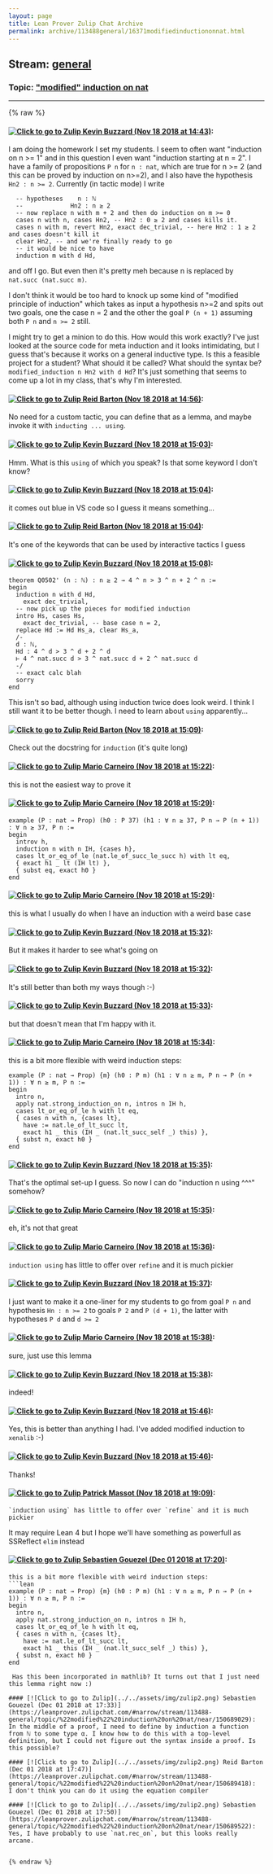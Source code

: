 ```yaml
---
layout: page
title: Lean Prover Zulip Chat Archive 
permalink: archive/113488general/16371modifiedinductiononnat.html
---
```


## Stream: [general](index.html)
### Topic: ["modified" induction on nat](16371modifiedinductiononnat.html)

---


{% raw %}
#### [![Click to go to Zulip](../../assets/img/zulip2.png) Kevin Buzzard (Nov 18 2018 at 14:43)](https://leanprover.zulipchat.com/#narrow/stream/113488-general/topic/%22modified%22%20induction%20on%20nat/near/147917777):
I am doing the homework I set my students. I seem to often want "induction on n >= 1" and in this question I even want "induction starting at n = 2". I have a family of propositions `P n` for `n : nat`, which are true for n >= 2 (and this can be proved by induction on n>=2), and I also have the hypothesis `Hn2 : n >= 2`. Currently (in tactic mode) I write

```lean
  -- hypotheses    n : ℕ
  --             Hn2 : n ≥ 2
  -- now replace n with m + 2 and then do induction on m >= 0
  cases n with n, cases Hn2, -- Hn2 : 0 ≥ 2 and cases kills it.
  cases n with m, revert Hn2, exact dec_trivial, -- here Hn2 : 1 ≥ 2 and cases doesn't kill it
  clear Hn2, -- and we're finally ready to go
  -- it would be nice to have 
  induction m with d Hd,
```
and off I go. But even then it's pretty meh because n is replaced by `nat.succ (nat.succ m)`. 

I don't think it would be too hard to knock up some kind of "modified principle of induction" which takes as input a hypothesis n>=2 and spits out two goals, one the case n = 2 and the other the goal `P (n + 1)` assuming both `P n` and `n >= 2` still. 

I might try to get a minion to do this. How would this work exactly?  I've just looked at the source code for meta induction and it looks intimidating, but I guess that's because it works on a general inductive type. Is this a feasible project for a student? What should it be called? What should the syntax be? `modified_induction n Hn2 with d Hd`?  It's just something that seems to come up a lot in my class, that's why I'm interested.

#### [![Click to go to Zulip](../../assets/img/zulip2.png) Reid Barton (Nov 18 2018 at 14:56)](https://leanprover.zulipchat.com/#narrow/stream/113488-general/topic/%22modified%22%20induction%20on%20nat/near/147918117):
No need for a custom tactic, you can define that as a lemma, and maybe invoke it with `inducting ... using`.

#### [![Click to go to Zulip](../../assets/img/zulip2.png) Kevin Buzzard (Nov 18 2018 at 15:03)](https://leanprover.zulipchat.com/#narrow/stream/113488-general/topic/%22modified%22%20induction%20on%20nat/near/147918290):
Hmm. What is this `using` of which you speak? Is that some keyword I don't know?

#### [![Click to go to Zulip](../../assets/img/zulip2.png) Kevin Buzzard (Nov 18 2018 at 15:04)](https://leanprover.zulipchat.com/#narrow/stream/113488-general/topic/%22modified%22%20induction%20on%20nat/near/147918299):
it comes out blue in VS code so I guess it means something...

#### [![Click to go to Zulip](../../assets/img/zulip2.png) Reid Barton (Nov 18 2018 at 15:04)](https://leanprover.zulipchat.com/#narrow/stream/113488-general/topic/%22modified%22%20induction%20on%20nat/near/147918336):
It's one of the keywords that can be used by interactive tactics I guess

#### [![Click to go to Zulip](../../assets/img/zulip2.png) Kevin Buzzard (Nov 18 2018 at 15:08)](https://leanprover.zulipchat.com/#narrow/stream/113488-general/topic/%22modified%22%20induction%20on%20nat/near/147918435):
```lean
theorem Q0502' (n : ℕ) : n ≥ 2 → 4 ^ n > 3 ^ n + 2 ^ n :=
begin
  induction n with d Hd,
    exact dec_trivial,
  -- now pick up the pieces for modified induction
  intro Hs, cases Hs,
    exact dec_trivial, -- base case n = 2,
  replace Hd := Hd Hs_a, clear Hs_a,
  /-
  d : ℕ,
  Hd : 4 ^ d > 3 ^ d + 2 ^ d
  ⊢ 4 ^ nat.succ d > 3 ^ nat.succ d + 2 ^ nat.succ d
  -/
  -- exact calc blah
  sorry
end
```
This isn't so bad, although using induction twice does look weird. I think I still want it to be better though. I need to learn about `using` apparently...

#### [![Click to go to Zulip](../../assets/img/zulip2.png) Reid Barton (Nov 18 2018 at 15:09)](https://leanprover.zulipchat.com/#narrow/stream/113488-general/topic/%22modified%22%20induction%20on%20nat/near/147918438):
Check out the docstring for `induction` (it's quite long)

#### [![Click to go to Zulip](../../assets/img/zulip2.png) Mario Carneiro (Nov 18 2018 at 15:22)](https://leanprover.zulipchat.com/#narrow/stream/113488-general/topic/%22modified%22%20induction%20on%20nat/near/147918796):
this is not the easiest way to prove it

#### [![Click to go to Zulip](../../assets/img/zulip2.png) Mario Carneiro (Nov 18 2018 at 15:29)](https://leanprover.zulipchat.com/#narrow/stream/113488-general/topic/%22modified%22%20induction%20on%20nat/near/147918968):
```lean
example (P : nat → Prop) (h0 : P 37) (h1 : ∀ n ≥ 37, P n → P (n + 1)) : ∀ n ≥ 37, P n :=
begin
  introv h,
  induction n with n IH, {cases h},
  cases lt_or_eq_of_le (nat.le_of_succ_le_succ h) with lt eq,
  { exact h1 _ lt (IH lt) },
  { subst eq, exact h0 }
end
```

#### [![Click to go to Zulip](../../assets/img/zulip2.png) Mario Carneiro (Nov 18 2018 at 15:29)](https://leanprover.zulipchat.com/#narrow/stream/113488-general/topic/%22modified%22%20induction%20on%20nat/near/147918969):
this is what I usually do when I have an induction with a weird base case

#### [![Click to go to Zulip](../../assets/img/zulip2.png) Kevin Buzzard (Nov 18 2018 at 15:32)](https://leanprover.zulipchat.com/#narrow/stream/113488-general/topic/%22modified%22%20induction%20on%20nat/near/147919062):
But it makes it harder to see what's going on

#### [![Click to go to Zulip](../../assets/img/zulip2.png) Kevin Buzzard (Nov 18 2018 at 15:32)](https://leanprover.zulipchat.com/#narrow/stream/113488-general/topic/%22modified%22%20induction%20on%20nat/near/147919065):
It's still better than both my ways though :-)

#### [![Click to go to Zulip](../../assets/img/zulip2.png) Kevin Buzzard (Nov 18 2018 at 15:33)](https://leanprover.zulipchat.com/#narrow/stream/113488-general/topic/%22modified%22%20induction%20on%20nat/near/147919070):
but that doesn't mean that I'm happy with it.

#### [![Click to go to Zulip](../../assets/img/zulip2.png) Mario Carneiro (Nov 18 2018 at 15:34)](https://leanprover.zulipchat.com/#narrow/stream/113488-general/topic/%22modified%22%20induction%20on%20nat/near/147919113):
this is a bit more flexible with weird induction steps:
```lean
example (P : nat → Prop) {m} (h0 : P m) (h1 : ∀ n ≥ m, P n → P (n + 1)) : ∀ n ≥ m, P n :=
begin
  intro n,
  apply nat.strong_induction_on n, intros n IH h,
  cases lt_or_eq_of_le h with lt eq,
  { cases n with n, {cases lt},
    have := nat.le_of_lt_succ lt,
    exact h1 _ this (IH _ (nat.lt_succ_self _) this) },
  { subst n, exact h0 }
end
```

#### [![Click to go to Zulip](../../assets/img/zulip2.png) Kevin Buzzard (Nov 18 2018 at 15:35)](https://leanprover.zulipchat.com/#narrow/stream/113488-general/topic/%22modified%22%20induction%20on%20nat/near/147919124):
That's the optimal set-up I guess. So now I can do "induction n using ^^^" somehow?

#### [![Click to go to Zulip](../../assets/img/zulip2.png) Mario Carneiro (Nov 18 2018 at 15:35)](https://leanprover.zulipchat.com/#narrow/stream/113488-general/topic/%22modified%22%20induction%20on%20nat/near/147919125):
eh, it's not that great

#### [![Click to go to Zulip](../../assets/img/zulip2.png) Mario Carneiro (Nov 18 2018 at 15:36)](https://leanprover.zulipchat.com/#narrow/stream/113488-general/topic/%22modified%22%20induction%20on%20nat/near/147919164):
`induction using` has little to offer over `refine` and it is much pickier

#### [![Click to go to Zulip](../../assets/img/zulip2.png) Kevin Buzzard (Nov 18 2018 at 15:37)](https://leanprover.zulipchat.com/#narrow/stream/113488-general/topic/%22modified%22%20induction%20on%20nat/near/147919174):
I just want to make it a one-liner for my students to go from goal `P n` and hypothesis `Hn : n >= 2` to goals `P 2` and `P (d + 1)`, the latter with hypotheses `P d` and `d >= 2`

#### [![Click to go to Zulip](../../assets/img/zulip2.png) Mario Carneiro (Nov 18 2018 at 15:38)](https://leanprover.zulipchat.com/#narrow/stream/113488-general/topic/%22modified%22%20induction%20on%20nat/near/147919216):
sure, just use this lemma

#### [![Click to go to Zulip](../../assets/img/zulip2.png) Kevin Buzzard (Nov 18 2018 at 15:38)](https://leanprover.zulipchat.com/#narrow/stream/113488-general/topic/%22modified%22%20induction%20on%20nat/near/147919218):
indeed!

#### [![Click to go to Zulip](../../assets/img/zulip2.png) Kevin Buzzard (Nov 18 2018 at 15:46)](https://leanprover.zulipchat.com/#narrow/stream/113488-general/topic/%22modified%22%20induction%20on%20nat/near/147919454):
Yes, this is better than anything I had. I've added modified induction to `xenalib` :-)

#### [![Click to go to Zulip](../../assets/img/zulip2.png) Kevin Buzzard (Nov 18 2018 at 15:46)](https://leanprover.zulipchat.com/#narrow/stream/113488-general/topic/%22modified%22%20induction%20on%20nat/near/147919455):
Thanks!

#### [![Click to go to Zulip](../../assets/img/zulip2.png) Patrick Massot (Nov 18 2018 at 19:09)](https://leanprover.zulipchat.com/#narrow/stream/113488-general/topic/%22modified%22%20induction%20on%20nat/near/147925201):
```quote
`induction using` has little to offer over `refine` and it is much pickier
```
 It may require Lean 4 but I hope we'll have something as powerfull as SSReflect `elim` instead

#### [![Click to go to Zulip](../../assets/img/zulip2.png) Sebastien Gouezel (Dec 01 2018 at 17:20)](https://leanprover.zulipchat.com/#narrow/stream/113488-general/topic/%22modified%22%20induction%20on%20nat/near/150688665):
```quote
this is a bit more flexible with weird induction steps:
```lean
example (P : nat → Prop) {m} (h0 : P m) (h1 : ∀ n ≥ m, P n → P (n + 1)) : ∀ n ≥ m, P n :=
begin
  intro n,
  apply nat.strong_induction_on n, intros n IH h,
  cases lt_or_eq_of_le h with lt eq,
  { cases n with n, {cases lt},
    have := nat.le_of_lt_succ lt,
    exact h1 _ this (IH _ (nat.lt_succ_self _) this) },
  { subst n, exact h0 }
end
```
```
 Has this been incorporated in mathlib? It turns out that I just need this lemma right now :)

#### [![Click to go to Zulip](../../assets/img/zulip2.png) Sebastien Gouezel (Dec 01 2018 at 17:33)](https://leanprover.zulipchat.com/#narrow/stream/113488-general/topic/%22modified%22%20induction%20on%20nat/near/150689029):
In the middle of a proof, I need to define by induction a function from ℕ to some type α. I know how to do this with a top-level definition, but I could not figure out the syntax inside a proof. Is this possible?

#### [![Click to go to Zulip](../../assets/img/zulip2.png) Reid Barton (Dec 01 2018 at 17:47)](https://leanprover.zulipchat.com/#narrow/stream/113488-general/topic/%22modified%22%20induction%20on%20nat/near/150689418):
I don't think you can do it using the equation compiler

#### [![Click to go to Zulip](../../assets/img/zulip2.png) Sebastien Gouezel (Dec 01 2018 at 17:50)](https://leanprover.zulipchat.com/#narrow/stream/113488-general/topic/%22modified%22%20induction%20on%20nat/near/150689522):
Yes, I have probably to use `nat.rec_on`, but this looks really arcane.


{% endraw %}
